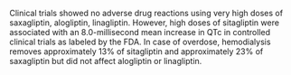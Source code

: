 Clinical trials showed no adverse drug reactions using very high doses of saxagliptin, alogliptin, linagliptin. However, high doses of sitagliptin were associated with an 8.0-millisecond mean increase in QTc in controlled clinical trials as labeled by the FDA. In case of overdose, hemodialysis removes approximately 13% of sitagliptin and approximately 23% of saxagliptin but did not affect alogliptin or linagliptin.